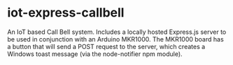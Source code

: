 # iot-express-callbell
An IoT based Call Bell system. Includes a locally hosted Express.js server to be used in conjunction with an Arduino MKR1000. 
The MKR1000 board has a button that will send a POST request to the server, which creates a Windows toast message (via the node-notifier npm module). 
